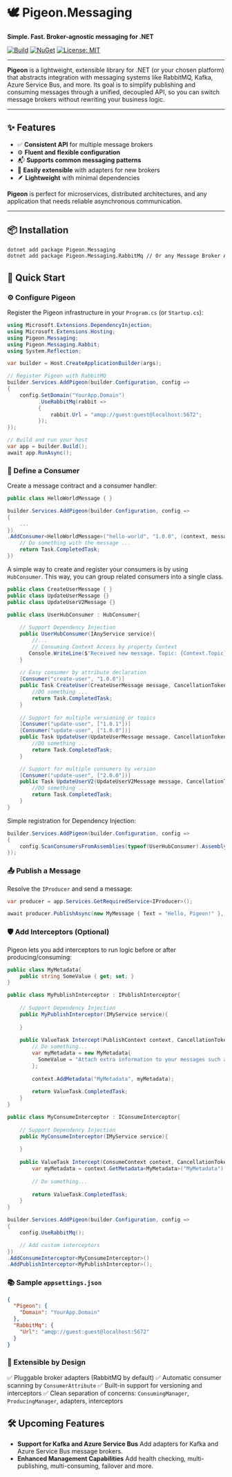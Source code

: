 # 🕊️ Pigeon.Messaging

**Simple. Fast. Broker-agnostic messaging for .NET**

[![Build](https://github.com/mape1402/pigeon-messaging/actions/workflows/publish.yaml/badge.svg)](https://github.com/mape1402/pigeon-messaging/actions/workflows/publish.yaml)
[![NuGet](https://img.shields.io/nuget/v/Pigeon.Messaging.svg)](https://www.nuget.org/packages/Pigeon.Messaging/)
[![License: MIT](https://img.shields.io/badge/license-MIT-blue.svg)](LICENSE)

---

**Pigeon** is a lightweight, extensible library for .NET (or your chosen platform) that abstracts integration with messaging systems like RabbitMQ, Kafka, Azure Service Bus, and more. Its goal is to simplify publishing and consuming messages through a unified, decoupled API, so you can switch message brokers without rewriting your business logic.

---

## ✨ Features

- ✅ **Consistent API** for multiple message brokers
- ⚙️ **Fluent and flexible configuration**
- 📬 **Supports common messaging patterns** 
- 🔌 **Easily extensible** with adapters for new brokers
- 🪶 **Lightweight** with minimal dependencies

**Pigeon** is perfect for microservices, distributed architectures, and any application that needs reliable asynchronous communication.

---

## 📦 Installation

```bash
dotnet add package Pigeon.Messaging
dotnet add package Pigeon.Messaging.RabbitMq // Or any Message Broker Adapter
```

## 🚀 Quick Start

### ⚙️ Configure Pigeon

Register the Pigeon infrastructure in your `Program.cs` (or `Startup.cs`):

```c#
using Microsoft.Extensions.DependencyInjection;
using Microsoft.Extensions.Hosting;
using Pigeon.Messaging;
using Pigeon.Messaging.Rabbit;
using System.Reflection;

var builder = Host.CreateApplicationBuilder(args);

// Register Pigeon with RabbitMQ
builder.Services.AddPigeon(builder.Configuration, config =>
{
    config.SetDomain("YourApp.Domain")
          .UseRabbitMq(rabbit =>
          {
              rabbit.Url = "amqp://guest:guest@localhost:5672";
          });
});

// Build and run your host
var app = builder.Build();
await app.RunAsync();
```

### 📨 Define a Consumer

Create a message contract and a consumer handler:

```c#
public class HelloWorldMessage { }

builder.Services.AddPigeon(builder.Configuration, config =>
{
    ...
})
.AddConsumer<HelloWorldMessage>("hello-world", "1.0.0", (context, message) => {
    // Do something with the message ...
    return Task.CompletedTask;
})
```

A simple way to create and register your consumers is by using `HubConsumer`. This way, you can group related consumers into a single class.

```c#
public class CreateUserMessage { }
public class UpdateUserMessage {}
public class UpdateUserV2Message {}

public class UserHubConsumer : HubConsumer{
    
    // Support Dependency Injection
    public UserHubConsumer(IAnyService service){
        //...
        // Consuming Context Access by property Context
	   Console.WriteLine($"Received new message. Topic: {Context.Topic} Version: {Context.MessageVersion} From: {Context.From}");
    }
    
    // Easy consumer by attribute declaration
    [Consumer("create-user", "1.0.0")]
    public Task CreateUser(CreateUserMessage message, CancellationToken cancellationToken = default){
        //DO something ...
		return Task.CompletedTask;
    }
    
    // Support for multiple versioning or topics
    [Consumer("update-user", ["1.0.1"])]
    [Consumer("update-user", ["1.0.0"])] 
    public Task UpdateUser(UpdateUserMessage message, CancellationToken cancellationToken = default){
        //DO something ...
		return Task.CompletedTask;
    }

    // Support for multiple consumers by version 
	[Consumer("update-user", ["2.0.0"])]
    public Task UpdateUserV2(UpdateUserV2Message message, CancellationToken cancellationToken = default){
        //DO something ...
		return Task.CompletedTask;
    }
}
```

Simple registration for Dependency Injection:

```c#
builder.Services.AddPigeon(builder.Configuration, config =>
{
    config.ScanConsumersFromAssemblies(typeof(UserHubConsumer).Assembly);
});
```

### 📤 Publish a Message

Resolve the `IProducer` and send a message:

```c#
var producer = app.Services.GetRequiredService<IProducer>();

await producer.PublishAsync(new MyMessage { Text = "Hello, Pigeon!" }, topic: "my-topic");
```

### 🛡️ Add Interceptors (Optional)

Pigeon lets you add interceptors to run logic before or after producing/consuming:

```c#
public class MyMetadata{
    public string SomeValue { get; set; }
}

public class MyPublishInterceptor : IPublishInterceptor{
    
    // Support Dependency Injection
    public MyPublishInterceptor(IMyService service){
        
    }
    
    public ValueTask Intercept(PublishContext context, CancellationToken cancellationToken = default){	   
        // Do something...
        var myMetadata = new MyMetadata{
          SomeValue = "Attach extra information to your messages such as tracing, SAGAS information, security information, etc."  
        };
        
        context.AddMetadata("MyMetadata", myMetadata);
        
        return ValueTask.CompletedTask;
    }
}

public class MyConsumeInterceptor : IConsumeInterceptor{
    
    // Support Dependency Injection
    public MyConsumeInterceptor(IMyService service){
        
    }
    
    public ValueTask Intercept(ConsumeContext context, CancellationToken cancellationToken = default){
        var myMetadata = context.GetMetadata<MyMetadata>("MyMetadata");
	   
        // Do something...
        
        return ValueTask.CompletedTask;
    }
}
```

```C#
builder.Services.AddPigeon(builder.Configuration, config =>
{
    config.UseRabbitMq();

    // Add custom interceptors
})
.AddConsumeInterceptor<MyConsumeInterceptor>()
.AddPublishInterceptor<MyPublishInterceptor>();
```

### 📚 Sample `appsettings.json`

```json
{
  "Pigeon": {
    "Domain": "YourApp.Domain"
  },
  "RabbitMq": {
    "Url": "amqp://guest:guest@localhost:5672"
  }
}
```

### 🧩 Extensible by Design

✅ Pluggable broker adapters (RabbitMQ by default)
 ✅ Automatic consumer scanning by `ConsumerAttribute`
 ✅ Built-in support for versioning and interceptors
 ✅ Clean separation of concerns: `ConsumingManager`, `ProducingManager`, adapters, interceptors

## 🛠️ Upcoming Features

- **Support for Kafka and Azure Service Bus** Add adapters for Kafka and Azure Service Bus message brokers.
- **Enhanced Management Capabilities** Add health checking, multi-publishing, multi-consuming, failover and more.
